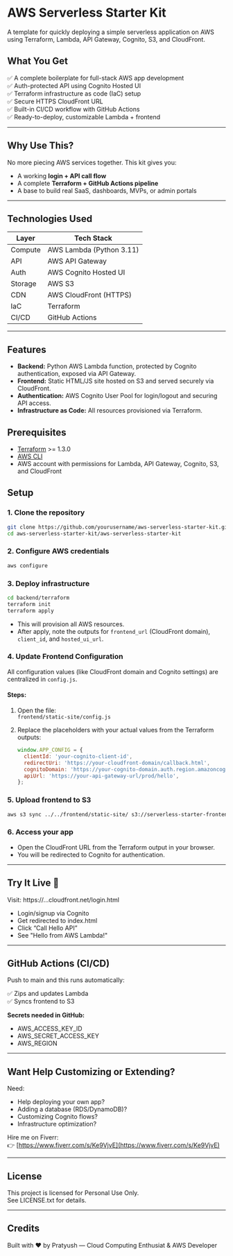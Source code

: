 # AWS Serverless Starter Kit

A template for quickly deploying a simple serverless application on AWS using Terraform, Lambda, API Gateway, Cognito, S3, and CloudFront.

## What You Get

✅ A complete boilerplate for full-stack AWS app development  
✅ Auth-protected API using Cognito Hosted UI  
✅ Terraform infrastructure as code (IaC) setup  
✅ Secure HTTPS CloudFront URL  
✅ Built-in CI/CD workflow with GitHub Actions  
✅ Ready-to-deploy, customizable Lambda + frontend

---

## Why Use This?

No more piecing AWS services together. This kit gives you:

- A working **login + API call flow**
- A complete **Terraform + GitHub Actions pipeline**
- A base to build real SaaS, dashboards, MVPs, or admin portals

---

## Technologies Used

| Layer   | Tech Stack               |
| ------- | ------------------------ |
| Compute | AWS Lambda (Python 3.11) |
| API     | AWS API Gateway          |
| Auth    | AWS Cognito Hosted UI    |
| Storage | AWS S3                   |
| CDN     | AWS CloudFront (HTTPS)   |
| IaC     | Terraform                |
| CI/CD   | GitHub Actions           |

---

## Features

- **Backend:** Python AWS Lambda function, protected by Cognito authentication, exposed via API Gateway.
- **Frontend:** Static HTML/JS site hosted on S3 and served securely via CloudFront.
- **Authentication:** AWS Cognito User Pool for login/logout and securing API access.
- **Infrastructure as Code:** All resources provisioned via Terraform.

## Prerequisites

- [Terraform](https://www.terraform.io/downloads.html) >= 1.3.0
- [AWS CLI](https://aws.amazon.com/cli/)
- AWS account with permissions for Lambda, API Gateway, Cognito, S3, and CloudFront

## Setup

### 1. Clone the repository

```sh
git clone https://github.com/yourusername/aws-serverless-starter-kit.git
cd aws-serverless-starter-kit/aws-serverless-starter-kit
```

### 2. Configure AWS credentials

```sh
aws configure
```

### 3. Deploy infrastructure

```sh
cd backend/terraform
terraform init
terraform apply
```

- This will provision all AWS resources.
- After apply, note the outputs for `frontend_url` (CloudFront domain), `client_id`, and `hosted_ui_url`.

### 4. Update Frontend Configuration

All configuration values (like CloudFront domain and Cognito settings) are centralized in `config.js`.

#### Steps:

1. Open the file:  
   `frontend/static-site/config.js`

2. Replace the placeholders with your actual values from the Terraform outputs:

   ```js
   window.APP_CONFIG = {
     clientId: 'your-cognito-client-id',
     redirectUri: 'https://your-cloudfront-domain/callback.html',
     cognitoDomain: 'https://your-cognito-domain.auth.region.amazoncognito.com',
     apiUrl: 'https://your-api-gateway-url/prod/hello',
   };
   ```

### 5. Upload frontend to S3

```sh
aws s3 sync ../../frontend/static-site/ s3://serverless-starter-frontend/
```

### 6. Access your app

- Open the CloudFront URL from the Terraform output in your browser.
- You will be redirected to Cognito for authentication.

---

## Try It Live 🧪

Visit: https://...cloudfront.net/login.html

- Login/signup via Cognito
- Get redirected to index.html
- Click “Call Hello API”
- See "Hello from AWS Lambda!"

---

## GitHub Actions (CI/CD)

Push to main and this runs automatically:

✅ Zips and updates Lambda  
✅ Syncs frontend to S3

**Secrets needed in GitHub:**

- AWS_ACCESS_KEY_ID
- AWS_SECRET_ACCESS_KEY
- AWS_REGION

---

## Want Help Customizing or Extending?

Need:

- Help deploying your own app?
- Adding a database (RDS/DynamoDB)?
- Customizing Cognito flows?
- Infrastructure optimization?

Hire me on Fiverr:  
👉 [https://www.fiverr.com/s/Ke9VjvE](https://www.fiverr.com/s/Ke9VjvE)

---

## License

This project is licensed for Personal Use Only.  
See LICENSE.txt for details.

---

## Credits

Built with ❤️ by Pratyush — Cloud Computing Enthusiat & AWS Developer
